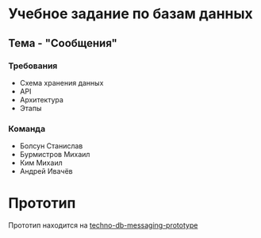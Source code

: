 # Учебное задание по базам данных
## Тема - "Сообщения"
### Требования
- Схема хранения данных
- API
- Архитектура
- Этапы
### Команда
- Болсун Станислав
- Бурмистров Михаил
- Ким Михаил
- Андрей Ивачёв
# Прототип
Прототип находится на [techno-db-messaging-prototype](https://github.com/kimichael/techno-db)

